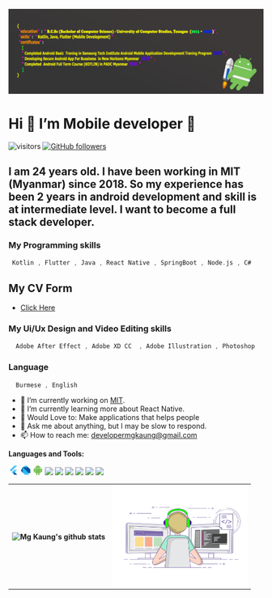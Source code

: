 [![Believe Developer.](https://github.com/dev-mgkaung/dev-mgkaung/blob/master/mycovers_photo.png)](https://play.google.com/store/apps/developer?id=Believe+Developer)

# Hi 👋  I’m  Mobile developer  👋
 ![visitors](https://visitor-badge.glitch.me/badge?page_id=page.id)
 [![GitHub followers](https://img.shields.io/github/followers/dev-mgkaung.svg?style=social&label=Follow)](https://github.com/dev-mgkaung?tab=followers)
## I am 24 years old. I have been working in MIT (Myanmar) since 2018. So my experience has been 2 years in android development and skill is at intermediate level. I want to become a full stack developer. 
### My Programming skills
```kotlin
 Kotlin , Flutter , Java , React Native , SpringBoot , Node.js , C# 
```
## My CV Form
* [Click Here][cv]

### My Ui/Ux Design and Video Editing skills
```kotlin
  Adobe After Effect , Adobe XD CC  , Adobe Illustration , Photoshop
```
### Language
```kotlin
  Burmese , English
```

- 🔭 I’m currently working on [MIT](http://www.mit.com.mm/).
- 🌱 I’m currently learning more about React Native.
- 💚 Would Love to: Make applications that helps people 
- 💬 Ask me about anything, but I may be slow to respond.
- 📫 How to reach me: developermgkaung@gmail.com

**Languages and Tools:**  

<code><img height="20" src="https://raw.githubusercontent.com/github/explore/80688e429a7d4ef2fca1e82350fe8e3517d3494d/topics/flutter/flutter.png"></code>
<code><img height="20" src="https://raw.githubusercontent.com/github/explore/80688e429a7d4ef2fca1e82350fe8e3517d3494d/topics/dart/dart.png"></code>
<code><img height="20" src="https://raw.githubusercontent.com/github/explore/80688e429a7d4ef2fca1e82350fe8e3517d3494d/topics/android/android.png"></code>
<code><img height="20" src="https://cdn.worldvectorlogo.com/logos/kotlin-1.svg"></code>
<code><img height="20" src="https://image.flaticon.com/icons/png/512/226/226777.png"></code>
<code><img height="20" src="https://assets.toptal.io/uploads/blog/category/logo/59/spring.png"></code>
<code><img height="20" src="https://d2eip9sf3oo6c2.cloudfront.net/tags/images/000/000/256/square_480/nodejslogo.png"></code>
<code><img height="20" src="https://upload.wikimedia.org/wikipedia/commons/thumb/c/c2/Adobe_XD_CC_icon.svg/1200px-Adobe_XD_CC_icon.svg.png"></code>
<code><img height="20" src="https://encrypted-tbn0.gstatic.com/images?q=tbn%3AANd9GcR3aOGYknSR_NQQRLZXKaezqpYRu7a4b8nUcg&usqp=CAU"></code>   

<table style="width:100%">
  <tr>
    <th><img src="https://github-readme-stats.vercel.app/api?username=dev-mgkaung&show_icons=true&theme=light&line_height=26" alt="Mg Kaung's github stats" /></th>
    <th><img align='right' src="https://github.com/dev-mgkaung/dev-mgkaung/blob/master/work.gif?raw=true" height="200" ></th>
  </tr>
</table>

[cv]: https://github.com/dev-mgkaung/dev-mgkaung/blob/master/Mg_Kaung_Si_Thu_CV.pdf
